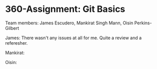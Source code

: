 # 360-Assignment: Git Basics
Team members: James Escudero, Mankirat Singh Mann, Oisin Perkins-Gilbert

James: There wasn't any issues at all for me. Quite a review and a referesher. 

Mankirat:

Oisin: